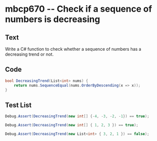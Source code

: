 # mbcp670 -- Check if a sequence of numbers is decreasing

## Text

Write a C# function to check whether a sequence of numbers has a decreasing trend or not.

## Code

```csharp
bool DecreasingTrend(List<int> nums) {
    return nums.SequenceEqual(nums.OrderByDescending(x => x));
}
```

## Test List

```csharp
Debug.Assert(DecreasingTrend(new int[] {-4, -3, -2, -1}) == true);
```

```csharp
Debug.Assert(DecreasingTrend(new int[] { 1, 2, 3 }) == true);
```

```csharp
Debug.Assert(DecreasingTrend(new List<int> { 3, 2, 1 }) == false);
```

